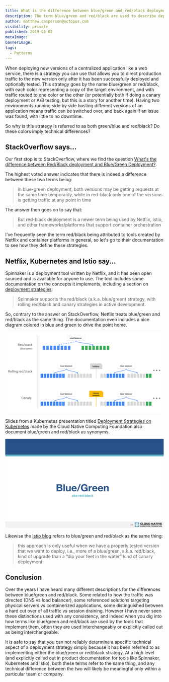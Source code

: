 ```yaml
---
title: What is the difference between blue/green and red/black deployments?
description: The term blue/green and red/black are used to describe deployment strategies, but doe they mean different things?
author: matthew.casperson@octopus.com
visibility: private
published: 2019-05-02
metaImage:
bannerImage:
tags:
  - Patterns
---
```


When deploying new versions of a centralized application like a web service, there is a strategy you can use that allows you to direct production traffic to the new version only after it has been successfully deployed and optionally tested. This strategy goes by the name blue/green or red/black, with each color representing a copy of the target environment, and with traffic routed to one color or the other (or potentially both if doing a canary deployment or A/B testing, but this is a story for another time). Having two environments running side by side hosting different versions of an application means traffic can be switched over, and back again if an issue was found, with little to no downtime.

So why is this strategy is referred to as both green/blue and red/black? Do these colors imply technical differences?

## StackOverflow says...

Our first stop is to StackOverflow, where we find the question [What's the difference between Red/Black deployment and Blue/Green Deployment?](https://stackoverflow.com/questions/45259589/whats-the-difference-between-red-black-deployment-and-blue-green-deployment).

The highest voted answer indicates that there is indeed a difference between these two terms being:

> in blue-green deployment, both versions may be getting requests at the same time temporarily, while in red-black only one of the versions is getting traffic at any point in time

The answer then goes on to say that:

>  But red-black deployment is a newer term being used by Netflix, Istio, and other frameworks/platforms that support container orchestration

I've frequently seen the term red/black being attributed to tools created by Netflix and container platforms in general, so let's go to their documentation to see how they define these strategies.

## Netflix, Kubernetes and Istio say...

Spinnaker is a deployment tool written by Netflix, and it has been open sourced and is available for anyone to use. The tool includes some documentation on the concepts it implements, including a section on [deployment strategies](https://www.spinnaker.io/concepts/#deployment-strategies):

> Spinnaker supports the red/black (a.k.a. blue/green) strategy, with rolling red/black and canary strategies in active development.

So, contrary to the answer on StackOverflow, Netflix treats blue/green and red/black as the same thing. The documentation even includes a nice diagram colored in blue and green to drive the point home.

![Deployment Strategies](deployment-strategies.png)

Slides from a Kubernetes presentation titled [Deployment Strategies on Kubernetes](https://www.cncf.io/wp-content/uploads/2018/03/CNCF-Presentation-Template-K8s-Deployment.pdf) made by the Cloud Native Computing Foundation also document blue/green and red/black as synonyms.

![Deployment Strategies on Kubernetes](kubernetes-blue-green.png)

Likewise the [Istio blog](https://istio.io/blog/2017/0.1-canary/) refers to blue/green and red/black as the same thing:

> this approach is only useful when we have a properly tested version that we want to deploy, i.e., more of a blue/green, a.k.a. red/black, kind of upgrade than a “dip your feet in the water” kind of canary deployment.

## Conclusion

Over the years I have heard many different descriptions for the differences between blue/green and red/black. Some related to how the traffic was directed (DNS vs load balancer), some referenced solutions targeting physical servers vs containerized applications, some distinguished between a hard cut over of all traffic vs session draining. However I have  never seen these distinctions used with any consistency, and indeed when you dig into how terms like blue/green and red/black are used by the tools that implement them, often they are used interchangeably or explicitly called out as being interchangeable.

It is safe to say that you can not reliably determine a specific technical aspect of a deployment strategy simply because it has been referred to as implementing either the blue/green or red/black strategy. At a high level (and explicitly called out in product documentation for tools like Spinnaker, Kubernetes and Istio), both these terms refer to the same thing, and any technical difference between the two will likely be meaningful only within a particular team or company.
